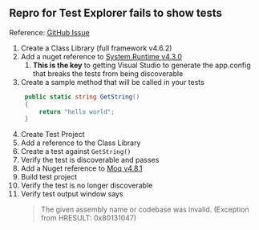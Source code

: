 ## Repro for Test Explorer fails to show tests

Reference: [GitHub Issue](https://github.com/Microsoft/testfx/issues/241)

1. Create a Class Library (full framework v4.6.2)
1. Add a nuget reference to [System.Runtime v4.3.0](https://www.nuget.org/packages/System.Runtime/4.3.0)
   1. **This is the key** to getting Visual Studio to generate the app.config that breaks the tests from being discoverable
1. Create a sample method that will be called in your tests
   ```csharp
    public static string GetString()
    {
        return "hello world";
    }
   ```
1. Create Test Project
1. Add a reference to the Class Library
5. Create a test against `GetString()`
1. Verify the test is discoverable and passes
1. Add a Nuget reference to [Moq v4.8.1](https://www.nuget.org/packages/Moq/4.8.1)
1. Build test project
1. Verify the test is no longer discoverable
1. Verify test output window says
    >The given assembly name or codebase was invalid. (Exception from HRESULT: 0x80131047)
